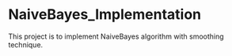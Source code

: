 # NaiveBayes_Implementation
This project is to implement NaiveBayes algorithm with smoothing technique. 
